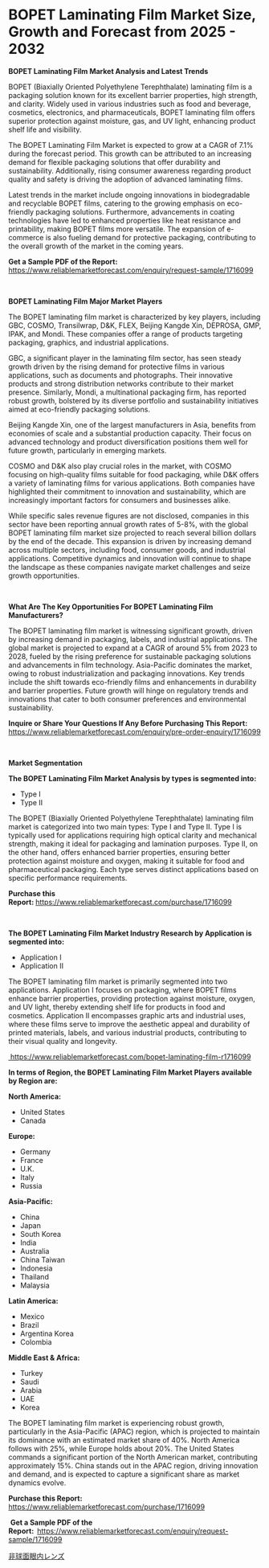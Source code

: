 <p><h1>BOPET Laminating Film Market Size, Growth and Forecast from 2025 - 2032</h1></p><p><strong>BOPET Laminating Film Market Analysis and Latest Trends</strong></p>
<p><p>BOPET (Biaxially Oriented Polyethylene Terephthalate) laminating film is a packaging solution known for its excellent barrier properties, high strength, and clarity. Widely used in various industries such as food and beverage, cosmetics, electronics, and pharmaceuticals, BOPET laminating film offers superior protection against moisture, gas, and UV light, enhancing product shelf life and visibility.</p><p>The BOPET Laminating Film Market is expected to grow at a CAGR of 7.1% during the forecast period. This growth can be attributed to an increasing demand for flexible packaging solutions that offer durability and sustainability. Additionally, rising consumer awareness regarding product quality and safety is driving the adoption of advanced laminating films.</p><p>Latest trends in the market include ongoing innovations in biodegradable and recyclable BOPET films, catering to the growing emphasis on eco-friendly packaging solutions. Furthermore, advancements in coating technologies have led to enhanced properties like heat resistance and printability, making BOPET films more versatile. The expansion of e-commerce is also fueling demand for protective packaging, contributing to the overall growth of the market in the coming years.</p></p>
<p><strong>Get a Sample PDF of the Report:&nbsp;</strong> <a href="https://www.reliablemarketforecast.com/enquiry/request-sample/1716099?utm_campaign=1105&utm_medium=2&utm_source=Github&utm_content=ia&utm_term=12012025&utm_id=bopet-laminating-film">https://www.reliablemarketforecast.com/enquiry/request-sample/1716099</a></p>
<p>&nbsp;</p>
<p><strong>BOPET Laminating Film Major Market Players</strong></p>
<p><p>The BOPET laminating film market is characterized by key players, including GBC, COSMO, Transilwrap, D&K, FLEX, Beijing Kangde Xin, DEPROSA, GMP, IPAK, and Mondi. These companies offer a range of products targeting packaging, graphics, and industrial applications. </p><p>GBC, a significant player in the laminating film sector, has seen steady growth driven by the rising demand for protective films in various applications, such as documents and photographs. Their innovative products and strong distribution networks contribute to their market presence. Similarly, Mondi, a multinational packaging firm, has reported robust growth, bolstered by its diverse portfolio and sustainability initiatives aimed at eco-friendly packaging solutions. </p><p>Beijing Kangde Xin, one of the largest manufacturers in Asia, benefits from economies of scale and a substantial production capacity. Their focus on advanced technology and product diversification positions them well for future growth, particularly in emerging markets.</p><p>COSMO and D&K also play crucial roles in the market, with COSMO focusing on high-quality films suitable for food packaging, while D&K offers a variety of laminating films for various applications. Both companies have highlighted their commitment to innovation and sustainability, which are increasingly important factors for consumers and businesses alike.</p><p>While specific sales revenue figures are not disclosed, companies in this sector have been reporting annual growth rates of 5-8%, with the global BOPET laminating film market size projected to reach several billion dollars by the end of the decade. This expansion is driven by increasing demand across multiple sectors, including food, consumer goods, and industrial applications. Competitive dynamics and innovation will continue to shape the landscape as these companies navigate market challenges and seize growth opportunities.</p></p>
<p>&nbsp;</p>
<p><strong>What Are The Key Opportunities For BOPET Laminating Film Manufacturers?</strong></p>
<p><p>The BOPET laminating film market is witnessing significant growth, driven by increasing demand in packaging, labels, and industrial applications. The global market is projected to expand at a CAGR of around 5% from 2023 to 2028, fueled by the rising preference for sustainable packaging solutions and advancements in film technology. Asia-Pacific dominates the market, owing to robust industrialization and packaging innovations. Key trends include the shift towards eco-friendly films and enhancements in durability and barrier properties. Future growth will hinge on regulatory trends and innovations that cater to both consumer preferences and environmental sustainability.</p></p>
<p><strong>Inquire or Share Your Questions If Any Before Purchasing This Report:</strong> <a href="https://www.reliablemarketforecast.com/enquiry/pre-order-enquiry/1716099?utm_campaign=1105&utm_medium=2&utm_source=Github&utm_content=ia&utm_term=12012025&utm_id=bopet-laminating-film">https://www.reliablemarketforecast.com/enquiry/pre-order-enquiry/1716099</a></p>
<p>&nbsp;</p>
<p><strong>Market Segmentation</strong></p>
<p><strong>The BOPET Laminating Film Market Analysis by types is segmented into:</strong></p>
<p><ul><li>Type I</li><li>Type II</li></ul></p>
<p><p>The BOPET (Biaxially Oriented Polyethylene Terephthalate) laminating film market is categorized into two main types: Type I and Type II. Type I is typically used for applications requiring high optical clarity and mechanical strength, making it ideal for packaging and lamination purposes. Type II, on the other hand, offers enhanced barrier properties, ensuring better protection against moisture and oxygen, making it suitable for food and pharmaceutical packaging. Each type serves distinct applications based on specific performance requirements.</p></p>
<p><strong>Purchase this Report:&nbsp;</strong><a href="https://www.reliablemarketforecast.com/purchase/1716099?utm_campaign=1105&utm_medium=2&utm_source=Github&utm_content=ia&utm_term=12012025&utm_id=bopet-laminating-film">https://www.reliablemarketforecast.com/purchase/1716099</a></p>
<p>&nbsp;</p>
<p><strong>The BOPET Laminating Film Market Industry Research by Application is segmented into:</strong></p>
<p><ul><li>Application I</li><li>Application II</li></ul></p>
<p><p>The BOPET laminating film market is primarily segmented into two applications. Application I focuses on packaging, where BOPET films enhance barrier properties, providing protection against moisture, oxygen, and UV light, thereby extending shelf life for products in food and cosmetics. Application II encompasses graphic arts and industrial uses, where these films serve to improve the aesthetic appeal and durability of printed materials, labels, and various industrial products, contributing to their visual quality and longevity.</p></p>
<p><a href="https://www.reliablemarketforecast.com/bopet-laminating-film-r1716099?utm_campaign=1105&utm_medium=2&utm_source=Github&utm_content=ia&utm_term=12012025&utm_id=bopet-laminating-film">&nbsp;https://www.reliablemarketforecast.com/bopet-laminating-film-r1716099</a></p>
<p><strong>In terms of Region, the BOPET Laminating Film Market Players available by Region are:</strong></p>
<p>
    <p> <strong> North America: </strong>
        <ul>
            <li>United States</li>
            <li>Canada</li>
        </ul>
        </p> 
    <p> <strong> Europe: </strong>
        <ul>
            <li>Germany</li>
            <li>France</li>
            <li>U.K.</li>
            <li>Italy</li>
            <li>Russia</li>
        </ul>
        </p> 
    <p> <strong> Asia-Pacific: </strong>
        <ul>
            <li>China</li>
            <li>Japan</li>
            <li>South Korea</li>
            <li>India</li>
            <li>Australia</li>
            <li>China Taiwan</li>
            <li>Indonesia</li>
            <li>Thailand</li>
            <li>Malaysia</li>
        </ul>
        </p> 
    <p> <strong> Latin America: </strong>
        <ul>
            <li>Mexico</li>
            <li>Brazil</li>
            <li>Argentina Korea</li>
            <li>Colombia</li>
        </ul>
        </p> 
    <p> <strong> Middle East & Africa: </strong>
        <ul>
            <li>Turkey</li>
            <li>Saudi</li>
            <li>Arabia</li>
            <li>UAE</li>
            <li>Korea</li>
        </ul>
    </p>
    </p>
<p><p>The BOPET laminating film market is experiencing robust growth, particularly in the Asia-Pacific (APAC) region, which is projected to maintain its dominance with an estimated market share of 40%. North America follows with 25%, while Europe holds about 20%. The United States commands a significant portion of the North American market, contributing approximately 15%. China stands out in the APAC region, driving innovation and demand, and is expected to capture a significant share as market dynamics evolve.</p></p>
<p><strong>Purchase this Report: </strong><a href="https://www.reliablemarketforecast.com/purchase/1716099?utm_campaign=1105&utm_medium=2&utm_source=Github&utm_content=ia&utm_term=12012025&utm_id=bopet-laminating-film">https://www.reliablemarketforecast.com/purchase/1716099</a></p>
<p>&nbsp;<strong>Get a Sample PDF of the Report:&nbsp;&nbsp;</strong><a href="https://www.reliablemarketforecast.com/enquiry/request-sample/1716099?utm_campaign=1105&utm_medium=2&utm_source=Github&utm_content=ia&utm_term=12012025&utm_id=bopet-laminating-film">https://www.reliablemarketforecast.com/enquiry/request-sample/1716099</a></p>
<p><strong></strong></p>
<p><p><a href="https://github.com/lababdou/Market-Research-Report-List-6/blob/main/896840129955.md?utm_campaign=1105&utm_medium=2&utm_source=Github&utm_content=ia&utm_term=12012025&utm_id=bopet-laminating-film">非球面眼内レンズ</a></p></p>